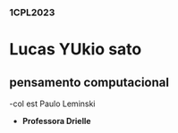 ### 1CPL2023
# Lucas YUkio sato
## pensamento computacional
-col est Paulo Leminski
- **Professora Drielle**

